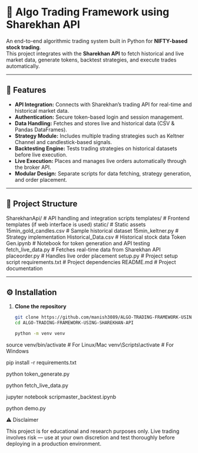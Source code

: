 # 🧠 Algo Trading Framework using Sharekhan API

An end-to-end algorithmic trading system built in Python for **NIFTY-based stock trading**.  
This project integrates with the **Sharekhan API** to fetch historical and live market data, generate tokens, backtest strategies, and execute trades automatically.

---

## 🚀 Features

- **API Integration:** Connects with Sharekhan’s trading API for real-time and historical market data.  
- **Authentication:** Secure token-based login and session management.  
- **Data Handling:** Fetches and stores live and historical data (CSV & Pandas DataFrames).  
- **Strategy Module:** Includes multiple trading strategies such as Keltner Channel and candlestick-based signals.  
- **Backtesting Engine:** Tests trading strategies on historical datasets before live execution.  
- **Live Execution:** Places and manages live orders automatically through the broker API.  
- **Modular Design:** Separate scripts for data fetching, strategy generation, and order placement.

---

## 🧩 Project Structure

SharekhanApi/ # API handling and integration scripts
templates/ # Frontend templates (if web interface is used)
static/ # Static assets
15min_gold_candles.csv # Sample historical dataset
15min_keltner.py # Strategy implementation
Historical_Data.csv # Historical stock data
Token Gen.ipynb # Notebook for token generation and API testing
fetch_live_data.py # Fetches real-time data from Sharekhan API
placeorder.py # Handles live order placement
setup.py # Project setup script
requirements.txt # Project dependencies
README.md # Project documentation


---

## ⚙️ Installation

1. **Clone the repository**
   ```bash
   git clone https://github.com/manish3089/ALGO-TRADING-FRAMEWORK-USING-SHAREKHAN-API
   cd ALGO-TRADING-FRAMEWORK-USING-SHAREKHAN-API

   python -m venv venv
source venv/bin/activate  # For Linux/Mac
venv\Scripts\activate     # For Windows

pip install -r requirements.txt

python token_generate.py

python fetch_live_data.py

jupyter notebook scripmaster_backtest.ipynb

python demo.py

⚠️ Disclaimer

This project is for educational and research purposes only.
Live trading involves risk — use at your own discretion and test thoroughly before deploying in a production environment.
